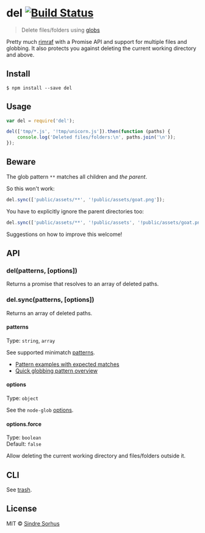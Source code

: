 # del [![Build Status](https://travis-ci.org/sindresorhus/del.svg?branch=master)](https://travis-ci.org/sindresorhus/del)

> Delete files/folders using [globs](https://github.com/isaacs/minimatch#usage)

Pretty much [rimraf](https://github.com/isaacs/rimraf) with a Promise API and support for multiple files and globbing. It also protects you against deleting the current working directory and above.


## Install

```
$ npm install --save del
```


## Usage

```js
var del = require('del');

del(['tmp/*.js', '!tmp/unicorn.js']).then(function (paths) {
	console.log('Deleted files/folders:\n', paths.join('\n'));
});
```


## Beware

The glob pattern `**` matches all children and *the parent*.

So this won't work:

```js
del.sync(['public/assets/**', '!public/assets/goat.png']);
```

You have to explicitly ignore the parent directories too:

```js
del.sync(['public/assets/**', '!public/assets', '!public/assets/goat.png']);
```

Suggestions on how to improve this welcome!


## API

### del(patterns, [options])

Returns a promise that resolves to an array of deleted paths.

### del.sync(patterns, [options])

Returns an array of deleted paths.

#### patterns

Type: `string`, `array`

See supported minimatch [patterns](https://github.com/isaacs/minimatch#usage).

- [Pattern examples with expected matches](https://github.com/sindresorhus/multimatch/blob/master/test.js)
- [Quick globbing pattern overview](https://github.com/sindresorhus/multimatch#globbing-patterns)

#### options

Type: `object`

See the `node-glob` [options](https://github.com/isaacs/node-glob#options).

#### options.force

Type: `boolean`  
Default: `false`

Allow deleting the current working directory and files/folders outside it.


## CLI

See [trash](https://github.com/sindresorhus/trash).


## License

MIT © [Sindre Sorhus](http://sindresorhus.com)
